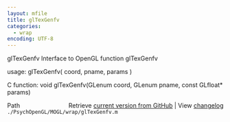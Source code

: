```yaml
---
layout: mfile
title: glTexGenfv
categories:
  - wrap
encoding: UTF-8
---
```


glTexGenfv  Interface to OpenGL function glTexGenfv

usage:  glTexGenfv\( coord, pname, params \)

C function:  void glTexGenfv\(GLenum coord, GLenum pname, const GLfloat\* params\)


<div class="code_header" style="text-align:right;">
  <span style="float:left;">Path&nbsp;&nbsp;</span> <span class="counter">Retrieve <a href=
  "https://raw.github.com/Psychtoolbox-3/Psychtoolbox-3/beta/./PsychOpenGL/MOGL/wrap/glTexGenfv.m">current version from GitHub</a> | View <a href=
  "https://github.com/Psychtoolbox-3/Psychtoolbox-3/commits/beta/./PsychOpenGL/MOGL/wrap/glTexGenfv.m">changelog</a></span>
</div>
<div class="code">
  <code>./PsychOpenGL/MOGL/wrap/glTexGenfv.m</code>
</div>
